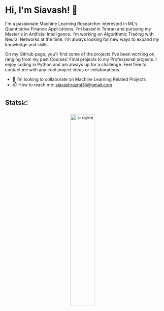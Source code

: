 # Hi, I'm Siavash! 👋
I'm a passionate Machine Learning Researcher interested in ML's Quantitative Finance Applications. I'm based in Tehran and pursuing my Master's in Artificial Intelligence. I'm working on Algorithmic Trading with Neural Networks at the time. I'm always looking for new ways to expand my knowledge and skills.

On my GitHub page, you'll find some of the projects I've been working on, ranging from my past Courses' Final projects to my Professional projects. I enjoy coding in Python and am always up for a challenge. Feel free to contact me with any cool project ideas or collaborations.

- 👯 I’m looking to collaborate on Machine Learning Related Projects
- 📫 How to reach me: siavashrazmi74@gmail.com
## Stats📈
<p align="center">
<!-- <img width="40%" src="https://github-readme-stats.vercel.app/api/top-langs?username=s-razmi&show_icons=true&theme=dracula&title_color=ff8000&text_color=ffffff&bg_color=6a6a6a&locale=en&layout=compact&hide_border=true" alt="s-razmi" />  -->
<img width="40%" src="https://github-readme-stats.vercel.app/api?username=s-razmi&show_icons=true&theme=dracula&title_color=ff8000&text_color=ffffff&bg_color=6a6a6a&locale=en&hide_border=true" alt="s-razmi" />
<!-- <img width="48%" src="https://github-readme-streak-stats.herokuapp.com/?user=#your-username&theme=highcontrast&hide_border=true" alt="s-razmi" /> -->
</p>
<!--
**S-razmi/S-razmi** is a ✨ _special_ ✨ repository because its `README.md` (this file) appears on your GitHub profile.

Here are some ideas to get you started:

- 🔭 I’m currently working on ...
- 🌱 I’m currently learning ...
- 👯 I’m looking to collaborate on ...
- 🤔 I’m looking for help with ...
- 💬 Ask me about ...
- 📫 How to reach me: ...
- 😄 Pronouns: ...
- ⚡ Fun fact: ...
-->
